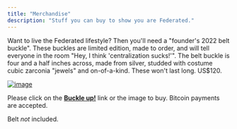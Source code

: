 ```yaml
---
title: "Merchandise"
description: "Stuff you can buy to show you are Federated."
---
```


Want to live the Federated lifestyle? Then you'll need a "founder's 2022 belt buckle". These buckles are limited edition, made to order, and will tell everyone in the room "Hey, I think 'centralization sucks!'". The belt buckle is four and a half inches across, made from silver, studded with costume cubic zarconia "jewels" and on-of-a-kind. These won't last long. US$120.

[![image](/images/general/beltbuckle.jpg)](https://ee620c.myshopify.com/cart/45448097825086:1?channel=buy_button)

Please click on the **[Buckle up!](https://ee620c.myshopify.com/cart/45448097825086:1?channel=buy_button)** link or the image to buy. Bitcoin payments are accepted.

Belt *not* included.